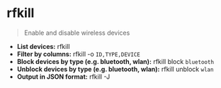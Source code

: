# rfkill
> Enable and disable wireless devices
- **List devices:**
rfkill
- **Filter by columns:**
rfkill -o `ID,TYPE,DEVICE`
- **Block devices by type (e.g. bluetooth, wlan):**
rfkill block `bluetooth`
- **Unblock devices by type (e.g. bluetooth, wlan):**
rfkill unblock `wlan`
- **Output in JSON format:**
rfkill -J

